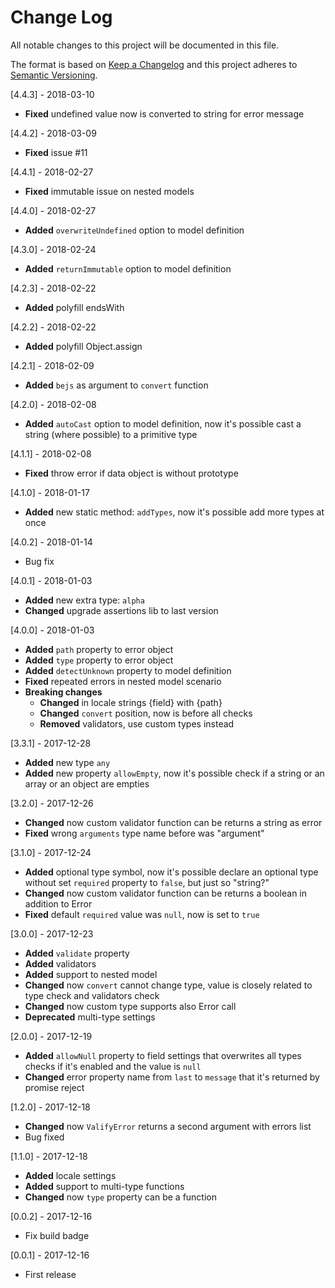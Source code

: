 # Change Log
All notable changes to this project will be documented in this file.

The format is based on [Keep a Changelog](http://keepachangelog.com/)
and this project adheres to [Semantic Versioning](http://semver.org/).

[4.4.3] - 2018-03-10
- **Fixed** undefined value now is converted to string for error message

[4.4.2] - 2018-03-09
- **Fixed** issue #11

[4.4.1] - 2018-02-27
- **Fixed** immutable issue on nested models

[4.4.0] - 2018-02-27
- **Added** `overwriteUndefined` option to model definition

[4.3.0] - 2018-02-24
- **Added** `returnImmutable` option to model definition

[4.2.3] - 2018-02-22
- **Added** polyfill endsWith

[4.2.2] - 2018-02-22
- **Added** polyfill Object.assign

[4.2.1] - 2018-02-09
- **Added** `bejs` as argument to `convert` function

[4.2.0] - 2018-02-08
- **Added** `autoCast` option to model definition, now it's possible cast a string (where possible) to a primitive type

[4.1.1] - 2018-02-08
- **Fixed** throw error if data object is without prototype

[4.1.0] - 2018-01-17
- **Added** new static method: `addTypes`, now it's possible add more types at once

[4.0.2] - 2018-01-14
- Bug fix

[4.0.1] - 2018-01-03
- **Added** new extra type: `alpha`
- **Changed** upgrade assertions lib to last version

[4.0.0] - 2018-01-03
- **Added** `path` property to error object
- **Added** `type` property to error object
- **Added** `detectUnknown` property to model definition
- **Fixed** repeated errors in nested model scenario
- **Breaking changes**
    - **Changed** in locale strings {field} with {path}
    - **Changed** `convert` position, now is before all checks
    - **Removed** validators, use custom types instead

[3.3.1] - 2017-12-28
- **Added** new type `any`
- **Added** new property `allowEmpty`, now it's possible check if a string or an array or an object are empties

[3.2.0] - 2017-12-26
- **Changed** now custom validator function can be returns a string as error
- **Fixed** wrong `arguments` type name before was "argument" 

[3.1.0] - 2017-12-24
- **Added** optional type symbol, now it's possible declare an optional type without set `required` property to `false`, but just so "string?"
- **Changed** now custom validator function can be returns a boolean in addition to Error
- **Fixed** default `required` value was `null`, now is set to `true`

[3.0.0] - 2017-12-23
- **Added** `validate` property
- **Added** validators
- **Added** support to nested model
- **Changed** now `convert` cannot change type, value is closely related to type check and validators check
- **Changed** now custom type supports also Error call
- **Deprecated** multi-type settings

[2.0.0] - 2017-12-19
- **Added** `allowNull` property to field settings that overwrites all types checks if it's enabled and the value is `null`
- **Changed** error property name from `last` to `message` that it's returned by promise reject

[1.2.0] - 2017-12-18
- **Changed** now `ValifyError` returns a second argument with errors list
- Bug fixed

[1.1.0] - 2017-12-18
- **Added** locale settings
- **Added** support to multi-type functions
- **Changed** now `type` property can be a function

[0.0.2] - 2017-12-16
- Fix build badge

[0.0.1] - 2017-12-16
- First release